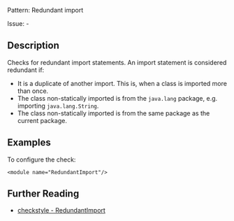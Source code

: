 Pattern: Redundant import

Issue: -

## Description

Checks for redundant import statements. An import statement is considered redundant if: 

  - It is a duplicate of another import. This is, when a class is imported more than once. 
  - The class non-statically imported is from the `java.lang` package, e.g. importing `java.lang.String`. 
  - The class non-statically imported is from the same package as the current package. 

## Examples

To configure the check: 
    
    
    <module name="RedundantImport"/>

## Further Reading

* [checkstyle - RedundantImport](http://checkstyle.sourceforge.net/config_imports.html#RedundantImport)